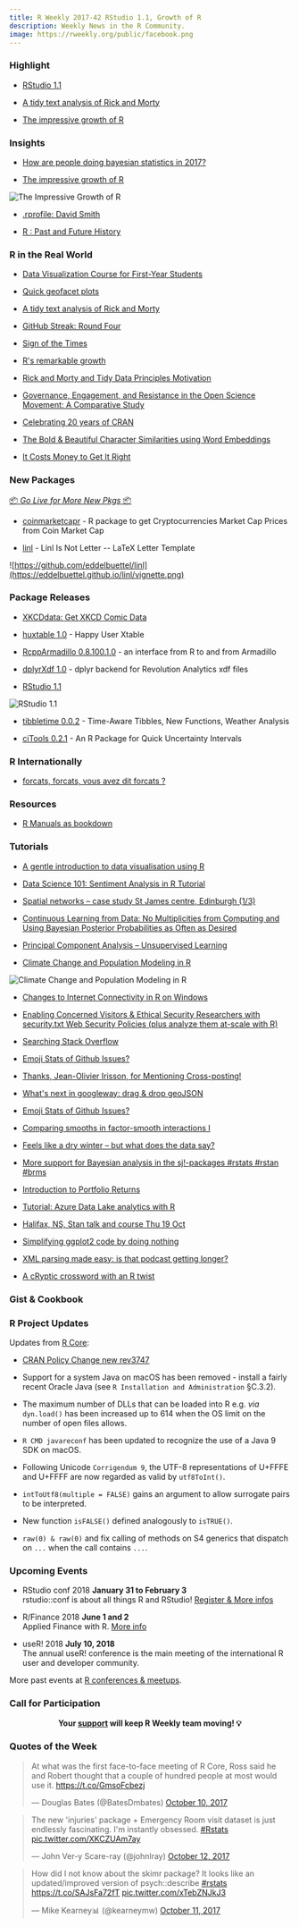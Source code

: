 ```yaml
---
title: R Weekly 2017-42 RStudio 1.1, Growth of R
description: Weekly News in the R Community.
image: https://rweekly.org/public/facebook.png
---
```


###  Highlight

+ [RStudio 1.1](https://blog.rstudio.com/2017/10/09/rstudio-v1.1-released/)

+ [A tidy text analysis of Rick and Morty](http://tamaszilagyi.com/blog/a-tidy-text-analysis-of-rick-and-morty/)

+ [The impressive growth of R](https://stackoverflow.blog/2017/10/10/impressive-growth-r/)

### Insights

+ [How are people doing bayesian statistics in 2017?](https://www.reddit.com/r/rstats/comments/74y8ms/how_are_people_doing_bayesian_statistics_in_2017/)

+ [The impressive growth of R](https://stackoverflow.blog/2017/10/10/impressive-growth-r/)

![The Impressive Growth of R](https://zgab33vy595fw5zq-zippykid.netdna-ssl.com/wp-content/uploads/2017/10/plot_tags_time-1-675x675.png)

+ [.rprofile: David Smith](http://ropensci.org/blog/blog/2017/10/13/rprofile-david-smith)

+ [R : Past and Future History](https://www.stat.auckland.ac.nz/~ihaka/downloads/Interface98.pdf)

###  R in the Real World

+ [Data Visualization Course for First-Year Students](http://citizen-statistician.org/2017/10/07/data-visualization-course-for-freshmen/)

+ [Quick geofacet plots](http://lenkiefer.com/2017/10/10/quick-geofacet-plots/)

+ [A tidy text analysis of Rick and Morty](http://tamaszilagyi.com/blog/a-tidy-text-analysis-of-rick-and-morty/)

+ [GitHub Streak: Round Four](http://dirk.eddelbuettel.com/blog/2017/10/12#github_oct2016_oct2017)


+ [Sign of the Times](http://giorasimchoni.com/2017/10/08/2017-10-08-sign-of-the-times/)

+ [R's remarkable growth](http://blog.revolutionanalytics.com/2017/10/rs-remarkable-growth.html)

+ [Rick and Morty and Tidy Data Principles Motivation](http://pacha.hk/2017-10-13_rick_and_morty_tidy_data.html)

+ [Governance, Engagement, and Resistance in the Open Science Movement: A Comparative Study](http://ropensci.org/blog/blog/2017/10/06/sholler-plan)

+ [Celebrating 20 years of CRAN](https://scottishsnow.wordpress.com/2017/10/09/celebrating-20-years-of-cran/)

+ [The Bold & Beautiful Character Similarities using Word Embeddings](https://longhowlam.wordpress.com/2017/10/12/the-bold-beautiful-character-similarities-using-word-embeddings/)

+ [It Costs Money to Get It Right](https://simplystatistics.org/2017/10/09/it-costs-money-to-get-it-right/)

###  New Packages

<p class="added-hostname"><a href="https://rweekly.org/live" target="_blank" class="externalLink">📦 <i>Go Live for More New Pkgs</i> 📦</a></p>

+ [coinmarketcapr](https://github.com/amrrs/coinmarketcapr) - R package to get Cryptocurrencies Market Cap Prices from Coin Market Cap

+ [linl](https://github.com/eddelbuettel/linl) - Linl Is Not Letter -- LaTeX Letter Template

![https://github.com/eddelbuettel/linl](https://eddelbuettel.github.io/linl/vignette.png)

### Package Releases

+ [XKCDdata: Get XKCD Comic Data](https://cran.r-project.org/web/packages/XKCDdata/index.html)

+ [huxtable 1.0](https://hughjonesd.github.io/huxtable/) - Happy User Xtable

+ [RcppArmadillo 0.8.100.1.0](http://dirk.eddelbuettel.com/blog/2017/10/11#rcpparmadillo_0.8.100.1.0) - an interface from R to and from Armadillo

+ [dplyrXdf 1.0](http://blog.revolutionanalytics.com/2017/10/announcing-dplyrxdf-10.html) - dplyr backend for Revolution Analytics xdf files

+ [RStudio 1.1](https://blog.rstudio.com/2017/10/09/rstudio-v1.1-released/)

![RStudio 1.1](https://raw.githubusercontent.com/rweekly/image/master/2017-03/rstudio-1.1.png)

+ [tibbletime 0.0.2](http://www.business-science.io/code-tools/2017/10/08/tibbletime-0-0-2.html) - Time-Aware Tibbles, New Functions, Weather Analysis

+ [ciTools 0.2.1](https://github.com/jthaman/ciTools) - An R Package for Quick Uncertainty Intervals

###  R Internationally

+ [forcats, forcats, vous avez dit forcats ?](https://thinkr.fr/forcats-forcats-vous-avez-dit-forcats/)


###  Resources

+ [R Manuals as bookdown](http://colinfay.me/r-manuals/)


###  Tutorials

+ [A gentle introduction to data visualisation using R](https://eight2late.wordpress.com/2017/10/10/a-gentle-introduction-to-data-visualisation-using-r/)

+ [Data Science 101: Sentiment Analysis in R Tutorial](http://blog.kaggle.com/2017/10/05/data-science-101-sentiment-analysis-in-r-tutorial/)

+ [Spatial networks – case study St James centre, Edinburgh (1/3)](https://scottishsnow.wordpress.com/2017/10/08/spatial-networks-stjames-1/)

+ [Continuous Learning from Data: No Multiplicities from Computing and Using Bayesian Posterior Probabilities as Often as Desired](http://www.fharrell.com/2017/10/continuous-learning-from-data-no.html)

+ [Principal Component Analysis – Unsupervised Learning](https://datascienceplus.com/principal-component-analysis-unsupervised-learning/)

+ [Climate Change and Population Modeling in R](https://rviews.rstudio.com/2017/10/09/population-modeling-in-r/)

![Climate Change and Population Modeling in R](https://rviews.rstudio.com/post/2017-10-04-population-modeling-in-r_files/figure-html/unnamed-chunk-3-1.png)

+ [Changes to Internet Connectivity in R on Windows](http://ropensci.org/blog/technotes/2017/10/10/curl-30)

+ [Enabling Concerned Visitors & Ethical Security Researchers with security.txt Web Security Policies (plus analyze them at-scale with R)](https://rud.is/b/2017/10/09/enabling-concerned-visitors-ethical-security-researchers-with-security-txt-web-security-policies-plus-analyze-them-at-scale-with-r/)

+ [Searching Stack Overflow](https://www.mytinyshinys.com/2017/10/10/searching-stack-overflow)

+ [Emoji Stats of Github Issues?](https://yihui.name/en/2017/10/emoji-stats-of-github-issues/)

+ [Thanks, Jean-Olivier Irisson, for Mentioning Cross-posting!](https://yihui.name/en/2017/10/cross-posting/)

+ [What's next in googleway: drag & drop geoJSON](https://www.symbolix.com.au/blog-main/b9z2z337hzzfc4hws8gf8lk358473z)

+ [Emoji Stats of Github Issues?](https://yihui.name/en/2017/10/emoji-stats-of-github-issues/)

+ [Comparing smooths in factor-smooth interactions I](http://www.fromthebottomoftheheap.net/2017/10/10/difference-splines-i/)

+ [Feels like a dry winter – but what does the data say?](https://nsaunders.wordpress.com/2017/10/11/feels-like-a-dry-winter-but-what-does-the-data-say/)

+ [More support for Bayesian analysis in the sj!-packages #rstats #rstan #brms](https://strengejacke.wordpress.com/2017/10/11/more-support-for-bayesian-analysis-in-the-sj-packages-rstats-rstan-brms/)

+ [Introduction to Portfolio Returns](https://rviews.rstudio.com/2017/10/11/from-asset-to-portfolio-returns/)

+ [Tutorial: Azure Data Lake analytics with R](http://blog.revolutionanalytics.com/2017/10/adla-with-r.html)

+ [Halifax, NS, Stan talk and course Thu 19 Oct](http://andrewgelman.com/2017/10/11/halifax-ns-stan-talk-course-thu-19-oct/)

+ [Simplifying ggplot2 code by doing nothing](https://tjmahr.github.io/ggplot2-how-to-do-nothing/)

+ [XML parsing made easy: is that podcast getting longer?](https://nsaunders.wordpress.com/2017/10/12/xml-parsing-made-easy-is-that-podcast-getting-longer/)

+ [A cRyptic crossword with an R twist](http://blog.revolutionanalytics.com/2017/10/a-cryptic-crossword-with-an-r-twist.html)

### Gist & Cookbook


<!--<div class="post-more-begin"></div><div class="post-more-end"></div>-->


###  R Project Updates

Updates from [R Core](http://developer.r-project.org/blosxom.cgi/R-devel/NEWS):

+ [CRAN Policy Change new rev3747](https://github.com/eddelbuettel/crp/commit/1232147d12a77ffc675f2eccc2bb052a39aebf4f)

+ Support for a system Java on macOS has been removed - install a fairly recent Oracle Java (see `R Installation and Administration` §C.3.2).

+ The maximum number of DLLs that can be loaded into R e.g. _via_ `dyn.load()` has been increased up to 614 when the OS limit on the number of open files allows.

+ `R CMD javareconf` has been updated to recognize the use of a Java 9 SDK on macOS.

+ Following Unicode `Corrigendum 9`, the UTF-8 representations of U+FFFE and U+FFFF are now regarded as valid by `utf8ToInt()`.

+ `intToUtf8(multiple = FALSE)` gains an argument to allow surrogate pairs to be interpreted.

+ New function `isFALSE()` defined analogously to `isTRUE()`.

+ `raw(0) & raw(0)` and fix calling of methods on S4 generics that dispatch on `...` when the call contains `...`.

###  Upcoming Events

+ RStudio conf 2018 **January 31 to February 3** <br />
rstudio::conf is about all things R and RStudio! [Register & More infos](https://www.rstudio.com/conference/)

+ R/Finance 2018 **June 1 and 2** <br />
Applied Finance with R. [More info](http://www.rinfinance.com)

+ useR! 2018 **July 10, 2018** <br />
The annual useR! conference is the main meeting of the international R user and developer community.

More past events at [R conferences & meetups](https://conf.rweekly.org).

###  Call for Participation


<p class="hide-support added-hostname support-rweekly" style="text-align: center;font-weight: bold;">Your <a class="non-visited externalLink" href="https://www.patreon.com/rweekly" onclick="pas(this)">support</a> will keep R Weekly team moving! 💡</p>

###  Quotes of the Week

<blockquote class="twitter-tweet" data-lang="en"><p lang="en" dir="ltr">At what was the first face-to-face meeting of R Core, Ross said he and Robert thought that a couple of hundred people at most would use it. <a href="https://t.co/GmsoFcbezj">https://t.co/GmsoFcbezj</a></p>&mdash; Douglas Bates (@BatesDmbates) <a href="https://twitter.com/BatesDmbates/status/917847233067933698?ref_src=twsrc%5Etfw">October 10, 2017</a></blockquote>

<blockquote class="twitter-tweet" data-lang="en"><p lang="en" dir="ltr">The new &#39;injuries&#39; package + Emergency Room visit dataset is just endlessly fascinating. I&#39;m instantly obsessed. <a href="https://twitter.com/hashtag/Rstats?src=hash&amp;ref_src=twsrc%5Etfw">#Rstats</a> <a href="https://t.co/XKCZUAm7ay">pic.twitter.com/XKCZUAm7ay</a></p>&mdash; John Ver-y Scare-ray (@johnlray) <a href="https://twitter.com/johnlray/status/918622827732926464?ref_src=twsrc%5Etfw">October 12, 2017</a></blockquote>

<blockquote class="twitter-tweet" data-lang="en"><p lang="en" dir="ltr">How did I not know about the skimr package? It looks like an updated/improved version of psych::describe <a href="https://twitter.com/hashtag/rstats?src=hash&amp;ref_src=twsrc%5Etfw">#rstats</a> <a href="https://t.co/SAJsFa72fT">https://t.co/SAJsFa72fT</a> <a href="https://t.co/xTebZNJkJ3">pic.twitter.com/xTebZNJkJ3</a></p>&mdash; Mike Kearney📊 (@kearneymw) <a href="https://twitter.com/kearneymw/status/918195755432775680?ref_src=twsrc%5Etfw">October 11, 2017</a></blockquote>
